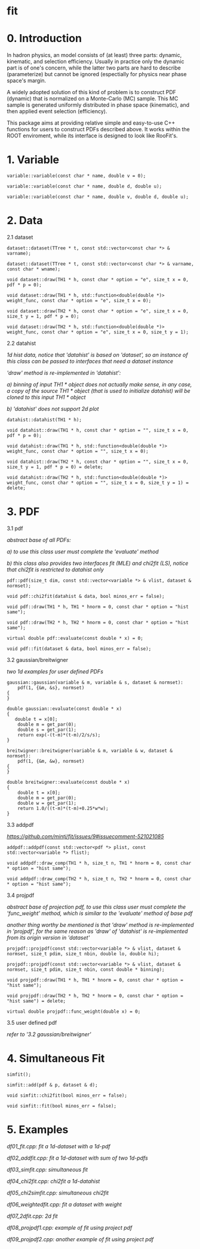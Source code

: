 # fit

# 0. Introduction

In hadron physics, an model consists of (at least) three parts: dynamic, kinematic, and selection efficiency. Usually in practice only the dynamic part is of one's concern, while the latter two parts are hard to describe (parameterize) but cannot be ignored (espectially for physics near phase space's margin.

A widely adopted solution of this kind of problem is to construct PDF (dynamic) that is normalized on a Monte-Carlo (MC) sample. This MC sample is generated uniformly distributed in phase space (kinematic), and then applied event selection (efficiency).

This package aims at providing relative simple and easy-to-use C++ functions for users to construct PDFs described above.
It works within the ROOT enviroment, while its interface is designed to look like RooFit's.


# 1. Variable

    variable::variable(const char * name, double v = 0); 
    
    variable::variable(const char * name, double d, double u);
    
    variable::variable(const char * name, double v, double d, double u);


# 2. Data   

2.1 dataset
  
    dataset::dataset(TTree * t, const std::vector<const char *> & varname);
    
    dataset::dataset(TTree * t, const std::vector<const char *> & varname, const char * wname);
    
    void dataset::draw(TH1 * h, const char * option = "e", size_t x = 0, pdf * p = 0);
	
    void dataset::draw(TH1 * h, std::function<double(double *)> weight_func, const char * option = "e", size_t x = 0);
	
    void dataset::draw(TH2 * h, const char * option = "e", size_t x = 0, size_t y = 1, pdf * p = 0);
	
    void dataset::draw(TH2 * h, std::function<double(double *)> weight_func, const char * option = "e", size_t x = 0, size_t y = 1);

2.2 datahist

  _1d hist data, notice that 'datahist' is based on 'dataset', so an instance of this class can be passed to interfaces that need a dataset instance_
  
  _'draw' method is re-implemented in 'datahist':_
  
  _a) binning of input TH1 * object does not actually make sense, in any case, a copy of the source TH1 * object (that is used to initialize datahist) will be cloned to this input TH1 * object_
  
  _b) 'datahist' does not support 2d plot_
  
    datahist::datahist(TH1 * h);
    
    void datahist::draw(TH1 * h, const char * option = "", size_t x = 0, pdf * p = 0);
	
    void datahist::draw(TH1 * h, std::function<double(double *)> weight_func, const char * option = "", size_t x = 0);
	
    void datahist::draw(TH2 * h, const char * option = "", size_t x = 0, size_t y = 1, pdf * p = 0) = delete;
	
    void datahist::draw(TH2 * h, std::function<double(double *)> weight_func, const char * option = "", size_t x = 0, size_t y = 1) = delete;
    
# 3. PDF

3.1 pdf

  _abstract base of all PDFs:_
  
  _a) to use this class user must complete the 'evaluate' method_
  
  _b) this class also provides two interfaces fit (MLE) and chi2fit (LS), notice that chi2fit is restricted to datahist only_

    pdf::pdf(size_t dim, const std::vector<variable *> & vlist, dataset & normset);
    
    void pdf::chi2fit(datahist & data, bool minos_err = false);
    
    void pdf::draw(TH1 * h, TH1 * hnorm = 0, const char * option = "hist same");
    
    void pdf::draw(TH2 * h, TH2 * hnorm = 0, const char * option = "hist same");

    virtual double pdf::evaluate(const double * x) = 0;
    
    void pdf::fit(dataset & data, bool minos_err = false);
    
3.2 gaussian/breitwigner

  _two 1d examples for user defined PDFs_
  
    gaussian::gaussian(variable & m, variable & s, dataset & normset):
        pdf(1, {&m, &s}, normset)
    {
    }

    double gaussian::evaluate(const double * x)
    {
       double t = x[0];
        double m = get_par(0);
        double s = get_par(1);
        return exp(-(t-m)*(t-m)/2/s/s);
    }
     
    breitwigner::breitwigner(variable & m, variable & w, dataset & normset):
        pdf(1, {&m, &w}, normset)
    {
    }

    double breitwigner::evaluate(const double * x)
    {
        double t = x[0];
        double m = get_par(0);
        double w = get_par(1);
        return 1.0/((t-m)*(t-m)+0.25*w*w);
    }

3.3 addpdf

  _https://github.com/mintj/fit/issues/9#issuecomment-521021085_
  
    addpdf::addpdf(const std::vector<pdf *> plist, const std::vector<variable *> flist);
    
    void addpdf::draw_comp(TH1 * h, size_t n, TH1 * hnorm = 0, const char * option = "hist same");
	
    void addpdf::draw_comp(TH2 * h, size_t n, TH2 * hnorm = 0, const char * option = "hist same");
 
3.4 projpdf
    
  _abstract base of projection pdf, to use this class user must complete the 'func_weight' method, which is similar to the 'evaluate' method of base pdf_
  
  _another thing worthy be mentioned is that 'draw' method is re-implemented in 'projpdf', for the same reason as 'draw' of 'datahist' is re-implemented from its origin version in 'dataset'_

    projpdf::projpdf(const std::vector<variable *> & vlist, dataset & normset, size_t pdim, size_t nbin, double lo, double hi);
    
    projpdf::projpdf(const std::vector<variable *> & vlist, dataset & normset, size_t pdim, size_t nbin, const double * binning);
    
    void projpdf::draw(TH1 * h, TH1 * hnorm = 0, const char * option = "hist same");
	
    void projpdf::draw(TH2 * h, TH2 * hnorm = 0, const char * option = "hist same") = delete;
    
    virtual double projpdf::func_weight(double x) = 0;

3.5 user defined pdf

  _refer to '3.2 gaussian/breitwigner'_


# 4. Simultaneous Fit

    simfit();
    
    simfit::add(pdf & p, dataset & d);
    
    void simfit::chi2fit(bool minos_err = false);
    
    void simfit::fit(bool minos_err = false);
    
    
# 5. Examples
  
  _df01_fit.cpp: fit a 1d-dataset with a 1d-pdf_
  
  _df02_addfit.cpp: fit a 1d-dataset with sum of two 1d-pdfs_

  _df03_simfit.cpp: simultaneous fit_

  _df04_chi2fit.cpp: chi2fit a 1d-datahist_

  _df05_chi2simfit.cpp: simultaneous chi2fit_

  _df06_weightedfit.cpp: fit a dataset with weight_

  _df07_2dfit.cpp: 2d fit_

  _df08_projpdf1.cpp: example of fit using project pdf_

  _df09_projpdf2.cpp: another example of fit using project pdf_

    
